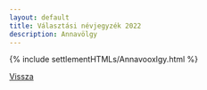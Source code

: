 ```yaml
---
layout: default
title: Választási névjegyzék 2022
description: Annavölgy
---
```


{% include settlementHTMLs/Annavooxlgy.html %}

[Vissza](./)